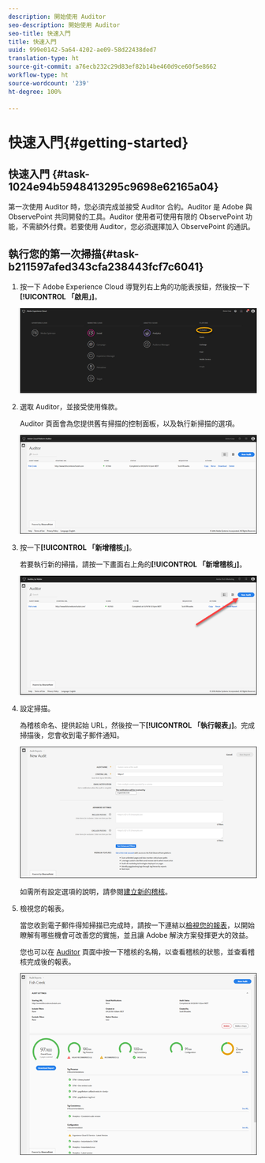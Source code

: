 ```yaml
---
description: 開始使用 Auditor
seo-description: 開始使用 Auditor
seo-title: 快速入門
title: 快速入門
uuid: 999e0142-5a64-4202-ae09-58d22438ded7
translation-type: ht
source-git-commit: a76ecb232c29d83ef82b14be460d9ce60f5e8662
workflow-type: ht
source-wordcount: '239'
ht-degree: 100%

---
```



# 快速入門{#getting-started}

## 快速入門 {#task-1024e94b5948413295c9698e62165a04}

<!--
This page is a placeholder for now, we need things like prerequisites, any planning that should be done before using Auditor, initial setup info--that kind of thing.
-->

第一次使用 Auditor 時，您必須完成並接受 Auditor 合約。Auditor 是 Adobe 與 ObservePoint 共同開發的工具。Auditor 使用者可使用有限的 ObservePoint 功能，不需額外付費。若要使用 Auditor，您必須選擇加入 ObservePoint 的通訊。

## 執行您的第一次掃描{#task-b211597afed343cfa238443fcf7c6041}

1. 按一下 Adobe Experience Cloud 導覽列右上角的功能表按鈕，然後按一下&#x200B;**[!UICONTROL 「啟用」]**。

   ![](assets/activate.png)

1. 選取 Auditor，並接受使用條款。

   Auditor 頁面會為您提供舊有掃描的控制面板，以及執行新掃描的選項。

   ![](assets/home.png)

1. 按一下&#x200B;**[!UICONTROL 「新增稽核」]**。

   若要執行新的掃描，請按一下畫面右上角的&#x200B;**[!UICONTROL 「新增稽核」]**。

   ![](assets/new-audit-button.png)

1. 設定掃描。

   為稽核命名、提供起始 URL，然後按一下&#x200B;**[!UICONTROL 「執行報表」]**。完成掃描後，您會收到電子郵件通知。

   ![](assets/config.png)

   如需所有設定選項的說明，請參閱[建立新的稽核](../create-audit/create-new-audit.md)。
1. 檢視您的報表。

   當您收到電子郵件得知掃描已完成時，請按一下連結以[檢視您的報表](../reports/scorecard.md)，以開始瞭解有哪些機會可改善您的實施，並且讓 Adobe 解決方案發揮更大的效益。

   您也可以在 [Auditor](../get-started/audit-list.md) 頁面中按一下稽核的名稱，以查看稽核的狀態，並查看稽核完成後的報表。

   ![](assets/report.png)
